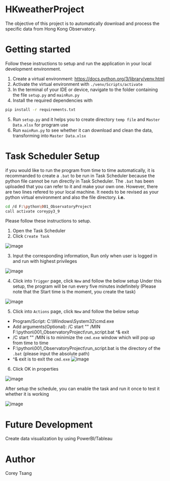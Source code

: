 # HKweatherProject

The objective of this project is to automatically download and process the specific data from Hong Kong Observatory. 

# Getting started
Follow these instructions to setup and run the application in your local development environment.
1. Create a virtual environment: https://docs.python.org/3/library/venv.html
2. Activate the virtual environment with `./venv/Scripts/activate`
3. In the terminal of your IDE or device, navigate to the folder containing the file `setup.py` and `mainRun.py`
4. Install the required dependencies with 
```bash
pip install -r requirements.txt
```
5. Run `setup.py` and it helps you to create directory `temp file` and `Master Data.xlsx` for program use
6. Run `mainRun.py` to see whether it can download and clean the data, transforming into `Master Data.xlsx`

# Task Scheduler Setup
if you would like to run the program from time to time automatically, it is recommanded to create a `.bat` to be run in Task Scheduler because the python file cannot be run directly in Task Scheduler. The `.bat` has been uploaded that you can refer to it and make your own one. However, there are two lines refered to your local machine. It needs to be revised as your python virtual environment and also the file directory. 
**i.e.**
```bash
cd /d F:\python\001_ObservatoryProject
call activate coreypy3_9
```

Please follow these instructions to setup.
1. Open the Task Scheduler
2. Click `Create Task` 

![image](https://user-images.githubusercontent.com/115489179/235808805-548ef0c0-0178-46dc-926d-123ebeb1f1d4.png)

3. Input the corresponding information, Run only when user is logged in and run with highest privileges

![image](https://user-images.githubusercontent.com/115489179/235808325-4425646b-337f-47c3-a56f-b4f8d23e71f1.png)

4. Click into `Trigger` page, click `New` and follow the below setup
Under this setup, the program will be run every five minutes indefinitely
(Please note that the Start time is the moment, you create the task)

![image](https://user-images.githubusercontent.com/115489179/235810135-3ac60d15-d005-4ed0-87d2-8da173111012.png)

5. Click into `Actions` page, click `New` and follow the below setup
- Program/Script: C:\Windows\System32\cmd.exe
- Add arguments(Optional): /C start "" /MIN F:\python\001_ObservatoryProject\run_script.bat ^& exit
- /C start "" /MIN is to minimize the `cmd.exe` window which will pop up from time to time 
- F:\python\001_ObservatoryProject\run_script.bat is the directory of the `.bat` (please input the absolute path)
- ^& exit is to exit the `cmd.exe` 
![image](https://user-images.githubusercontent.com/115489179/235811778-db2e1519-1242-4948-8ed2-2fe8afc2cb07.png)

6. Click OK in properties

![image](https://user-images.githubusercontent.com/115489179/235812230-df9a691a-a128-4537-8a74-101cb37a0e89.png)

After setup the schedule, you can enable the task and run it once to test it whether it is working

![image](https://user-images.githubusercontent.com/115489179/235812478-2266c2d7-36a1-488b-8506-879500c59185.png)

# Future Development
Create data visualization by using PowerBI/Tableau

# Author

Corey Tsang



